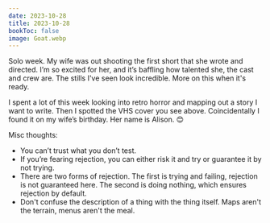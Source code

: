 ```yaml
---
date: 2023-10-28
title: 2023-10-28
bookToc: false
image: Goat.webp
---
```

Solo week. My wife was out shooting the first short that she wrote and directed. I’m so excited for her, and it’s baffling how talented she, the cast and crew are. The stills I've seen look incredible. More on this when it's ready.

I spent a lot of this week looking into retro horror and mapping out a story I want to write. Then I spotted the VHS cover you see above. Coincidentally I found it on my wife’s birthday. Her name is Alison. 😊 

Misc thoughts:
- You can’t trust what you don’t test. 
- If you’re fearing rejection, you can either risk it and try or guarantee it by not trying.
- There are two forms of rejection. The first is trying and failing, rejection is not guaranteed here. The second is doing nothing, which ensures rejection by default.
- Don't confuse the description of a thing with the thing itself. Maps aren't the terrain, menus aren't the meal. 